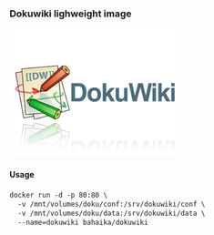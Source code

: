 ### Dokuwiki lighweight image

![Dokuwiki logo](https://raw.githubusercontent.com/Bahaika/docker-dokuwiki/master/dokuwiki_logo.png)

#### Usage

```
docker run -d -p 80:80 \
  -v /mnt/volumes/doku/conf:/srv/dokuwiki/conf \
  -v /mnt/volumes/doku/data:/srv/dokuwiki/data \
  --name=dokuwiki bahaika/dokuwiki
```
